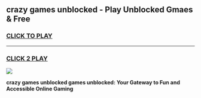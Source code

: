 
## crazy games unblocked - Play Unblocked Gmaes & Free
<h3>
<a href="https://premium.freeplayer.one?title=crazy_games_unblocked&ref=19F">CLICK TO PLAY</a></h3>
<hr>

<h3>
<a href="https://premium.freeplayer.one?title=crazy_games_unblocked&ref=19F">CLICK 2 PLAY</a>
  
</h3>

<a href="https://premium.freeplayer.one?title=crazy_games_unblocked&ref=19F/"><img src="https://clearcache.store/games.png"></a>


**crazy games unblocked games unblocked: Your Gateway to Fun and Accessible Online Gaming**
